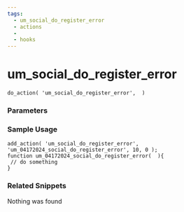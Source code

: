 ```yaml
---
tags: 
  - um_social_do_register_error
  - actions
  - 
  - hooks
---
```

# um\_social\_do\_register\_error

``` php:no-line-numbers
do_action( 'um_social_do_register_error',  )
```
<div class='hook-sep'></div>

### Parameters

<div class='hook-sep'></div>



### Sample Usage

``` php:no-line-numbers
add_action( 'um_social_do_register_error', 'um_04172024_social_do_register_error', 10, 0 );
function um_04172024_social_do_register_error(  ){
 // do something
}
```
<div class='hook-sep'></div>



### Related Snippets

Nothing was found

